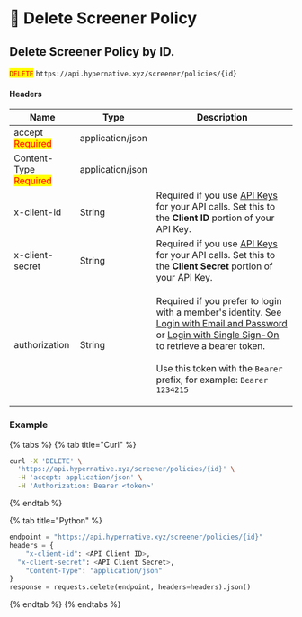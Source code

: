 # 🔴 Delete Screener Policy

## Delete Screener Policy by ID.

<mark style="color:red;">`DELETE`</mark> `https://api.hypernative.xyz/screener/policies/{id}`

#### Headers

| Name                                           | Type             | Description                                                                                                                                                                                                                                                                                                                                                         |
| ---------------------------------------------- | ---------------- | ------------------------------------------------------------------------------------------------------------------------------------------------------------------------------------------------------------------------------------------------------------------------------------------------------------------------------------------------------------------- |
| accept<br /><mark style="color:red;">Required</mark>       | application/json |                                                                                                                                                                                                                                                                                                                                                                     |
| Content-Type<br /><mark style="color:red;">Required</mark> | application/json |                                                                                                                                                                                                                                                                                                                                                                     |
| x-client-id                                    | String           | Required if you use [API Keys](../../../account/api-keys.md) for your API calls. Set this to the **Client ID** portion of your API Key.                                                                                                                                                                                                                             |
| x-client-secret                                | String           | Required if you use [API Keys](../../../account/api-keys.md) for your API calls. Set this to the **Client Secret** portion of your API Key.                                                                                                                                                                                                                         |
| authorization                                  | String           | <p>Required if you prefer to login with a member's identity. See <a href="../../../account/login.md">Login with Email and Password</a> or <a href="../../../account/login-with-single-sign-on.md">Login with Single Sign-On</a> to retrieve a bearer token.<br><br>Use this token with the <code>Bearer</code> prefix, for example: <code>Bearer 1234215</code></p> |

### Example

{% tabs %}
{% tab title="Curl" %}
```bash
curl -X 'DELETE' \
  'https://api.hypernative.xyz/screener/policies/{id}' \
  -H 'accept: application/json' \
  -H 'Authorization: Bearer <token>'
```
{% endtab %}

{% tab title="Python" %}
```python
endpoint = "https://api.hypernative.xyz/screener/policies/{id}"
headers = {
    "x-client-id": <API Client ID>,
  "x-client-secret": <API Client Secret>,
    "Content-Type": "application/json"
}
response = requests.delete(endpoint, headers=headers).json()
```
{% endtab %}
{% endtabs %}
